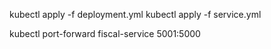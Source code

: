 kubectl apply -f deployment.yml
kubectl apply -f service.yml

kubectl port-forward fiscal-service 5001:5000